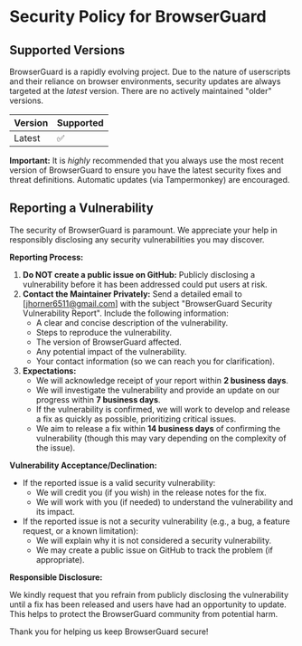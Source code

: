 # Security Policy for BrowserGuard

## Supported Versions

BrowserGuard is a rapidly evolving project. Due to the nature of userscripts and their reliance on browser environments, security updates are always targeted at the *latest* version. There are no actively maintained "older" versions.

| Version | Supported          |
| ------- | ------------------ |
| Latest  | :white_check_mark: |

**Important:** It is *highly* recommended that you always use the most recent version of BrowserGuard to ensure you have the latest security fixes and threat definitions. Automatic updates (via Tampermonkey) are encouraged.

## Reporting a Vulnerability

The security of BrowserGuard is paramount. We appreciate your help in responsibly disclosing any security vulnerabilities you may discover.

**Reporting Process:**

1.  **Do NOT create a public issue on GitHub:** Publicly disclosing a vulnerability before it has been addressed could put users at risk.
2.  **Contact the Maintainer Privately:** Send a detailed email to [jhorner6511@gmail.com] with the subject "BrowserGuard Security Vulnerability Report". Include the following information:
    *   A clear and concise description of the vulnerability.
    *   Steps to reproduce the vulnerability.
    *   The version of BrowserGuard affected.
    *   Any potential impact of the vulnerability.
    *   Your contact information (so we can reach you for clarification).
3.  **Expectations:**
    *   We will acknowledge receipt of your report within **2 business days**.
    *   We will investigate the vulnerability and provide an update on our progress within **7 business days**.
    *   If the vulnerability is confirmed, we will work to develop and release a fix as quickly as possible, prioritizing critical issues.
    *   We aim to release a fix within **14 business days** of confirming the vulnerability (though this may vary depending on the complexity of the issue).

**Vulnerability Acceptance/Declination:**

*   If the reported issue is a valid security vulnerability:
    *   We will credit you (if you wish) in the release notes for the fix.
    *   We will work with you (if needed) to understand the vulnerability and its impact.
*   If the reported issue is not a security vulnerability (e.g., a bug, a feature request, or a known limitation):
    *   We will explain why it is not considered a security vulnerability.
    *   We may create a public issue on GitHub to track the problem (if appropriate).

**Responsible Disclosure:**

We kindly request that you refrain from publicly disclosing the vulnerability until a fix has been released and users have had an opportunity to update. This helps to protect the BrowserGuard community from potential harm.

Thank you for helping us keep BrowserGuard secure!
